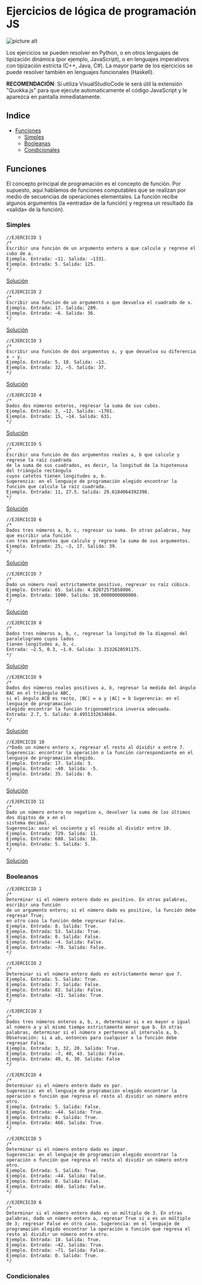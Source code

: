 
# Ejercicios de lógica de programación JS

![picture alt](https://encrypted-tbn0.gstatic.com/images?q=tbn:ANd9GcTg2Fy-vRSgOhWBWoMvVsmTrko9BVfNrhckcFowdlfJXA&s "JavaScript")

Los ejercicios se pueden resolver en Python, o en otros lenguajes de tipización dinámica (por ejemplo, JavaScript), o en lenguajes imperativos con tipización estricta (C++, Java, C#). La mayor parte de los ejercicios se puede resolver también en lenguajes funcionales (Haskell).

**RECOMENDACIÓN**: Si utiliza VisualStudioCode le será útil la extensión "Quokka.js" para que ejecute automaticamente el código JavaScript y le aparezca en pantalla inmediatamente.

## Indice
* [Funciones](#funciones "Goto Funciones")
    * [Simples](#simples "Goto Simples")
    * [Booleanas](#booleanas "Goto Booleanas")
    * [Condicionales](#condicionales "Goto Condicionales")


## Funciones
El concepto principal de programación es el concepto de función. Por supuesto, aquí hablamos de funciones computables que se realizan por medio de secuencias de operaciones elementales. La función recibe algunos argumentos (la «entrada» de la función) y regresa un resultado (la «salida» de la función).

### Simples
```
//EJERCICIO 1
/*
Escribir una función de un argumento entero a que calcule y regrese el cubo de a.
Ejemplo. Entrada: −11. Salida: −1331.
Ejemplo. Entrada: 5. Salida: 125.
*/
```
[Solución](https://github.com/AdrjGo/EjerciciosLogicaJS/blob/main/Funciones/1.%20Simples/Ejercicio1.js "Ejercicio1")

```
//EJERCICIO 2
/*
Escribir una función de un argumento x que devuelva el cuadrado de x.
Ejemplo. Entrada: 17. Salida: 289.
Ejemplo. Entrada: −6. Salida: 36.
*/
```
[Solución](https://github.com/AdrjGo/EjerciciosLogicaJS/blob/main/Funciones/1.%20Simples/Ejercicio2.js "Ejercicio1")
```
//EJERCICIO 3
/*
Escribir una función de dos argumentos x, y que devuelva su diferencia x − y.
Ejemplo. Entrada: 5, 18. Salida: −13.
Ejemplo. Entrada: 32, −5. Salida: 37.
*/
```
[Solución](https://github.com/AdrjGo/EjerciciosLogicaJS/blob/main/Funciones/1.%20Simples/Ejercicio3.js "Ejercicio1")
```
//EJERCICIO 4
/*
Dados dos números enteros, regresar la suma de sus cubos.
Ejemplo. Entrada: 3, −12. Salida: −1701.
Ejemplo. Entrada: 15, −14. Salida: 631.
*/
```
[Solución](https://github.com/AdrjGo/EjerciciosLogicaJS/blob/main/Funciones/1.%20Simples/Ejercicio4.js "Ejercicio1")
```
//EJERCICIO 5
/*
Escribir una función de dos argumentos reales a, b que calcule y regrese la raíz cuadrada
de la suma de sus cuadrados, es decir, la longitud de la hipotenusa del triángulo rectángulo 
cuyos catetos tienen longitudes a, b. 
Sugerencia: en el lenguaje de programación elegido encontrar la función que calcula la raíz cuadrada.
Ejemplo. Entrada: 11, 27.5. Salida: 29.6184064392398.
*/
```
[Solución](https://github.com/AdrjGo/EjerciciosLogicaJS/blob/main/Funciones/1.%20Simples/Ejercicio5.js "Ejercicio1")
```
//EJERCICIO 6
/*
Dados tres números a, b, c, regresar su suma. En otras palabras, hay que escribir una función
con tres argumentos que calcule y regrese la suma de sus argumentos.
Ejemplo. Entrada: 25, −3, 17. Salida: 39.
*/
```
[Solución](https://github.com/AdrjGo/EjerciciosLogicaJS/blob/main/Funciones/1.%20Simples/Ejercicio6.js "Ejercicio1")
```
//EJERCICIO 7
/*
Dado un número real estrictamente positivo, regresar su raíz cúbica.
Ejemplo. Entrada: 65. Salida: 4.02072575858906.
Ejemplo. Entrada: 1000. Salida: 10.0000000000000.
*/
```
[Solución](https://github.com/AdrjGo/EjerciciosLogicaJS/blob/main/Funciones/1.%20Simples/Ejercicio7.js "Ejercicio1")
```
//EJERCICIO 8
/*
Dados tres números a, b, c, regresar la longitud de la diagonal del paralelogramo cuyos lados 
tienen longitudes a, b, c. 
Entrada: −2.5, 0.3, −1.9. Salida: 3.1532620591175.
*/
```
[Solución](https://github.com/AdrjGo/EjerciciosLogicaJS/blob/main/Funciones/1.%20Simples/Ejercicio8.js "Ejercicio1")
```
//EJERCICIO 9
/*
Dados dos números reales positivos a, b, regresar la medida del ángulo BAC en el triángulo ABC,
si el ángulo ACB es recto, |BC| = a y |AC| = b Sugerencia: en el lenguaje de programación 
elegido encontrar la función trigonométrica inversa adecuada.
Entrada: 2.7, 5. Salida: 0.4951332634684.
*/
```
[Solución](https://github.com/AdrjGo/EjerciciosLogicaJS/blob/main/Funciones/1.%20Simples/Ejercicio9.js "Ejercicio1")
```
//EJERCICIO 10
/*Dado un número entero x, regresar el resto al dividir x entre 7.
Sugerencia: encontrar la operación o la función correspondiente en el lenguaje de programación elegido.
Ejemplo. Entrada: 17. Salida: 3.
Ejemplo. Entrada: −40. Salida: -5.
Ejemplo. Entrada: 35. Salida: 0.
*/
```
[Solución](https://github.com/AdrjGo/EjerciciosLogicaJS/blob/main/Funciones/1.%20Simples/Ejercicio10.js "Ejercicio1")
```
//EJERCICIO 11
/*
Dado un número entero no negativo x, devolver la suma de los últimos dos dígitos de x en el 
sistema decimal.
Sugerencia: usar el cociente y el resido al dividir entre 10.
Ejemplo. Entrada: 729. Salida: 11.
Ejemplo. Entrada: 688. Salida: 16.
Ejemplo. Entrada: 5. Salida: 5.
*/
```
[Solución](https://github.com/AdrjGo/EjerciciosLogicaJS/blob/main/Funciones/1.%20Simples/Ejercicio11.js "Ejercicio1")
### Booleanos

```
//EJERCICIO 1
/*
Determinar si el número entero dado es positivo. En otras palabras, escribir una función 
de un argumento entero; si el número dado es positivo, la función debe regresar True; 
en otro caso la función debe regresar False.
Ejemplo. Entrada: 8. Salida: True.
Ejemplo. Entrada: 53. Salida: True.
Ejemplo. Entrada: 0. Salida: False.
Ejemplo. Entrada: −4. Salida: False.
Ejemplo. Entrada: −70. Salida: False.
*/
```
```
//EJERCICIO 2
/*
Determinar si el número entero dado es estrictamente menor que 7.
Ejemplo. Entrada: 5. Salida: True.
Ejemplo. Entrada: 7. Salida: False.
Ejemplo. Entrada: 82. Salida: False.
Ejemplo. Entrada: −31. Salida: True.
*/
```
```
//EJERCICIO 3
/*
Dados tres números enteros a, b, x, determinar si x es mayor o igual al número a y al mismo tiempo estrictamente menor que b. En otras palabras, determinar si el número x pertenece al intervalo a, b.
Observación: si a ≥b, entonces para cualquier x la función debe regresar False.
Ejemplo. Entrada: 3, 32, 20. Salida: True.
Ejemplo. Entrada: −7, 40, 43. Salida: False.
Ejemplo. Entrada: 40, 6, 30. Salida: False
*/
```
```
//EJERCICIO 4
/*
Determinar si el número entero dado es par.
Sugerencia: en el lenguaje de programación elegido encontrar la operación o función que regresa el resto al dividir un número entre otro.
Ejemplo. Entrada: 5. Salida: False.
Ejemplo. Entrada: −44. Salida: True.
Ejemplo. Entrada: 0. Salida: True.
Ejemplo. Entrada: 466. Salida: True.
*/
```
```
//EJERCICIO 5
/*
Determinar si el número entero dado es impar.
Sugerencia: en el lenguaje de programación elegido encontrar la operación o función que regresa el resto al dividir un número entre otro.
Ejemplo. Entrada: 5. Salida: True.
Ejemplo. Entrada: −44. Salida: False.
Ejemplo. Entrada: 0. Salida: False.
Ejemplo. Entrada: 466. Salida: False.
*/
```
```
//EJERCICIO 6
/*
Determinar si el número entero dado es un múltiplo de 3. En otras palabras, dado un número entero a, regresar True si a es un múltiplo de 3; regresar False en otro caso. Sugerencia: en el lenguaje de programación elegido encontrar la operación o función que regresa el resto al dividir un número entre otro.
Ejemplo. Entrada: 18. Salida: True.
Ejemplo. Entrada: −42. Salida: True.
Ejemplo. Entrada: −71. Salida: False.
Ejemplo. Entrada: 0. Salida: True.
*/
```
### Condicionales
```

```
```

```
```

```
```

```
```

```